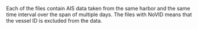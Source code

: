 Each of the files contain AIS data taken from the same harbor and the same time interval over the span of multiple days. The files with NoVID means that the vessel ID is excluded from the data.
